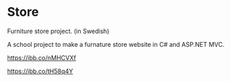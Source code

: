 # Store
Furniture store project. (in Swedish)

A school project to make a furnature store website in C# and ASP.NET MVC.

https://ibb.co/nMHCVXf

https://ibb.co/tH58q4Y


